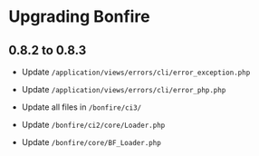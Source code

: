 # Upgrading Bonfire

## 0.8.2 to 0.8.3

* Update `/application/views/errors/cli/error_exception.php`
* Update `/application/views/errors/cli/error_php.php`

* Update all files in `/bonfire/ci3/`

* Update `/bonfire/ci2/core/Loader.php`
* Update `/bonfire/core/BF_Loader.php`
